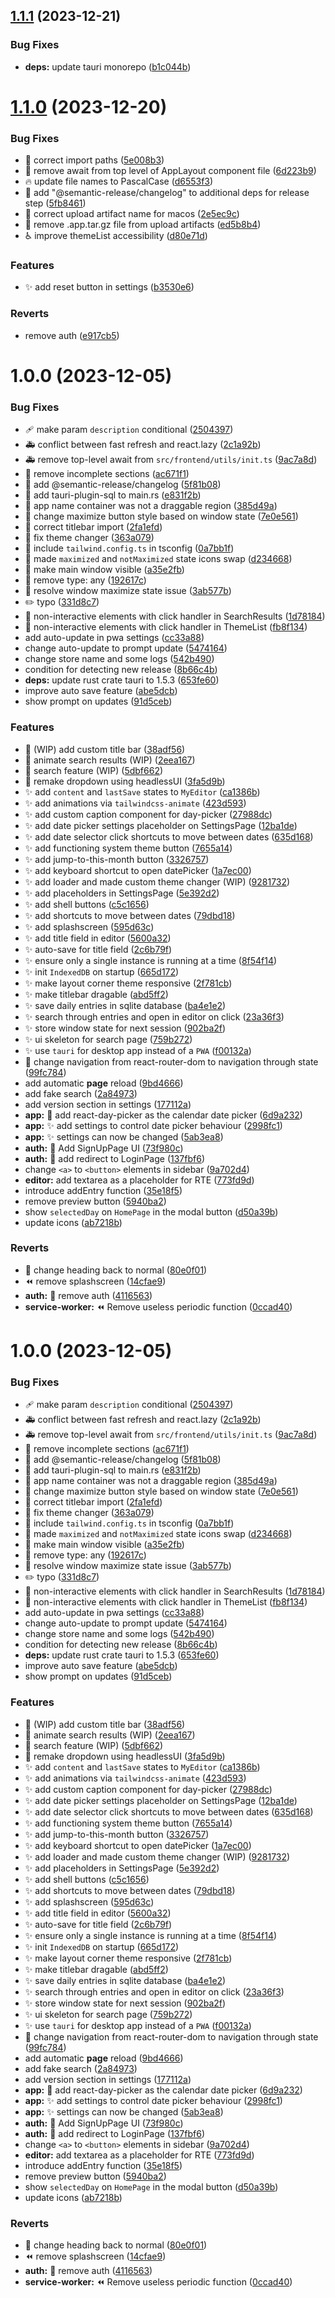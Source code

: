 ## [1.1.1](https://github.com/knownasnaffy/inner-ink/compare/v1.1.0...v1.1.1) (2023-12-21)


### Bug Fixes

* **deps:** update tauri monorepo ([b1c044b](https://github.com/knownasnaffy/inner-ink/commit/b1c044b3ec2ab0461ca9b547b89c6cd3970bb0cc))

# [1.1.0](https://github.com/knownasnaffy/inner-ink/compare/v1.0.0...v1.1.0) (2023-12-20)


### Bug Fixes

* :bug: correct import paths ([5e008b3](https://github.com/knownasnaffy/inner-ink/commit/5e008b36ded15e5209983779ca59f380699a50cc))
* :bug: remove await from top level of AppLayout component file ([6d223b9](https://github.com/knownasnaffy/inner-ink/commit/6d223b9de4345478a5f693320e8a5622a97b7bce))
* :fire: update file names to PascalCase ([d6553f3](https://github.com/knownasnaffy/inner-ink/commit/d6553f3b5558c242396942cbb4c050467499190c))
* :green_heart: add "@semantic-release/changelog" to additional deps for release step ([5fb8461](https://github.com/knownasnaffy/inner-ink/commit/5fb8461bf4e89a4e830b0e10946712df45a35b88))
* :green_heart: correct upload artifact name for macos ([2e5ec9c](https://github.com/knownasnaffy/inner-ink/commit/2e5ec9cc41ee950031e67399c1ce417051ab97a9))
* :green_heart: remove .app.tar.gz file from upload artifacts ([ed5b8b4](https://github.com/knownasnaffy/inner-ink/commit/ed5b8b4843f3b76033808a92b149cd4a6deb52cf))
* :wheelchair: improve themeList accessibility ([d80e71d](https://github.com/knownasnaffy/inner-ink/commit/d80e71d3c47d97d525ce127c7b9c11e88d5e293f))


### Features

* :sparkles: add reset button in settings ([b3530e6](https://github.com/knownasnaffy/inner-ink/commit/b3530e6e2a9a31d5efe06a1d73a1cb85ea18c04b))


### Reverts

* remove auth ([e917cb5](https://github.com/knownasnaffy/inner-ink/commit/e917cb5fc578fd42699b3a39504e9faab1cab68e))

# 1.0.0 (2023-12-05)


### Bug Fixes

* :adhesive_bandage: make param `description` conditional ([2504397](https://github.com/knownasnaffy/inner-ink/commit/25043976ebfdebe8abb149cafa3f7fff7c5e278d))
* :ambulance: conflict between fast refresh and react.lazy ([2c1a92b](https://github.com/knownasnaffy/inner-ink/commit/2c1a92be4a4f29867ac15e821b8540293d9ec77f))
* :ambulance: remove top-level await from `src/frontend/utils/init.ts` ([9ac7a8d](https://github.com/knownasnaffy/inner-ink/commit/9ac7a8d91e67acd82844e5492677f327b1ccdfc1))
* :art: remove incomplete sections ([ac671f1](https://github.com/knownasnaffy/inner-ink/commit/ac671f1050443203ed4097752dae8ba8fa891c91))
* :bug: add @semantic-release/changelog ([5f81b08](https://github.com/knownasnaffy/inner-ink/commit/5f81b082ab08e22bb6acabe6bc237ef11ce2e9cc))
* :bug: add tauri-plugin-sql to main.rs ([e831f2b](https://github.com/knownasnaffy/inner-ink/commit/e831f2b5dc8f49878e2a07a938dc817d091b1407))
* :bug: app name container was not a draggable region ([385d49a](https://github.com/knownasnaffy/inner-ink/commit/385d49a270b0f648a41539457447ac244b883f18))
* :bug: change maximize button style based on window state ([7e0e561](https://github.com/knownasnaffy/inner-ink/commit/7e0e56146dda64de341fad14f3caab1c299a9818))
* :bug: correct titlebar import ([2fa1efd](https://github.com/knownasnaffy/inner-ink/commit/2fa1efdb18de434341a9f38bef28ebfda4d74ec5))
* :bug: fix theme changer ([363a079](https://github.com/knownasnaffy/inner-ink/commit/363a079581b9a3821503fc77aae318a97ad1b305))
* :bug: include `tailwind.config.ts` in tsconfig ([0a7bb1f](https://github.com/knownasnaffy/inner-ink/commit/0a7bb1fb754d976a95612b1b2227e565463b2555))
* :bug: made `maximized` and `notMaximized` state icons swap ([d234668](https://github.com/knownasnaffy/inner-ink/commit/d234668e3e5162b694f1d2eddc7e98a50f921ab4))
* :bug: make main window visible ([a35e2fb](https://github.com/knownasnaffy/inner-ink/commit/a35e2fb51f4696aaa5494eef53290cc2a2412922))
* :bug: remove type: any ([192617c](https://github.com/knownasnaffy/inner-ink/commit/192617c720c01e640a749cbf292a8b337caa9535))
* :bug: resolve window maximize state issue ([3ab577b](https://github.com/knownasnaffy/inner-ink/commit/3ab577bc6dcec619c5d09dcad3aad33bdb78bb67))
* :pencil2: typo ([331d8c7](https://github.com/knownasnaffy/inner-ink/commit/331d8c7208974f0467b26633d3a992e2569eba2c))
* :rotating_light: non-interactive elements with click handler in SearchResults ([1d78184](https://github.com/knownasnaffy/inner-ink/commit/1d781845c65d58a6c2b81b23857439d9fd3f3736))
* :rotating_light: non-interactive elements with click handler in ThemeList ([fb8f134](https://github.com/knownasnaffy/inner-ink/commit/fb8f134afe416b1f3aadf3d3284ba4c54667f485))
* add auto-update in pwa settings ([cc33a88](https://github.com/knownasnaffy/inner-ink/commit/cc33a88d502f45638250f12b182b0d93706797f9))
* change auto-update to prompt update ([5474164](https://github.com/knownasnaffy/inner-ink/commit/54741647eef040619b2121f4046fa23421c7c832))
* change store name and some logs ([542b490](https://github.com/knownasnaffy/inner-ink/commit/542b4904128a270e3afd3dfdee4b95e6b40f4c7d))
* condition for detecting new release ([8b66c4b](https://github.com/knownasnaffy/inner-ink/commit/8b66c4bb23d634cc640c1003048e568d90c5f1f8))
* **deps:** update rust crate tauri to 1.5.3 ([653fe60](https://github.com/knownasnaffy/inner-ink/commit/653fe60ded304ea2cfdc3e4f5e756b6d17a80a80))
* improve auto save feature ([abe5dcb](https://github.com/knownasnaffy/inner-ink/commit/abe5dcbec0faa3e1444358fe86fd818d6cf83dc7))
* show prompt on updates ([91d5ceb](https://github.com/knownasnaffy/inner-ink/commit/91d5cebfa00fbe48f8cd6b932a1a55b825a373a0))


### Features

* :construction: (WIP) add custom title bar ([38adf56](https://github.com/knownasnaffy/inner-ink/commit/38adf5601769927f4c07f3443bc3eb5c8fa51e22))
* :construction: animate search results (WIP) ([2eea167](https://github.com/knownasnaffy/inner-ink/commit/2eea1678693e5475c0a3f3bdc413e528f88ac320))
* :construction: search feature (WIP) ([5dbf662](https://github.com/knownasnaffy/inner-ink/commit/5dbf6621e4516491ca3a42c3d09732cd701f0286))
* :lipstick: remake dropdown using headlessUI ([3fa5d9b](https://github.com/knownasnaffy/inner-ink/commit/3fa5d9b890a3da413850b783a62f2b48416b09c9))
* :sparkles: add `content` and `lastSave` states to `MyEditor` ([ca1386b](https://github.com/knownasnaffy/inner-ink/commit/ca1386ba84afee678b64355261f85af58d668b30))
* :sparkles: add animations via `tailwindcss-animate` ([423d593](https://github.com/knownasnaffy/inner-ink/commit/423d5934599c0336e12670bf40f073af0917cee7))
* :sparkles: add custom caption component for day-picker ([27988dc](https://github.com/knownasnaffy/inner-ink/commit/27988dc9da8db079cdb4e61051d952f2377e47df))
* :sparkles: add date picker settings placeholder on SettingsPage ([12ba1de](https://github.com/knownasnaffy/inner-ink/commit/12ba1de9e744355231756c9155d95c6c86184bfc))
* :sparkles: add date selector click shortcuts to move between dates ([635d168](https://github.com/knownasnaffy/inner-ink/commit/635d168739c0e5adea13a69ae4a12afd149527df))
* :sparkles: add functioning system theme button ([7655a14](https://github.com/knownasnaffy/inner-ink/commit/7655a148fe0b5cbf41eaa1fcbae3e228426313f3))
* :sparkles: add jump-to-this-month button ([3326757](https://github.com/knownasnaffy/inner-ink/commit/332675734725c5c5a57d565df5e05b722de4f18c))
* :sparkles: add keyboard shortcut to open datePicker ([1a7ec00](https://github.com/knownasnaffy/inner-ink/commit/1a7ec001b1c7a3bb4efc6e33b5c4883a013f6030))
* :sparkles: add loader and made custom theme changer (WIP) ([9281732](https://github.com/knownasnaffy/inner-ink/commit/9281732eb5bb3186e3b8f4fdbd28d77aa86009c0))
* :sparkles: add placeholders in SettingsPage ([5e392d2](https://github.com/knownasnaffy/inner-ink/commit/5e392d2d54415f789382ec09350ae69b9341a3e7))
* :sparkles: add shell buttons ([c5c1656](https://github.com/knownasnaffy/inner-ink/commit/c5c1656239200db51bcf2a6f974b68d501864334))
* :sparkles: add shortcuts to move between dates ([79dbd18](https://github.com/knownasnaffy/inner-ink/commit/79dbd1868a724bb538820c6a2ce8b48c0c2733b1))
* :sparkles: add splashscreen ([595d63c](https://github.com/knownasnaffy/inner-ink/commit/595d63cadcad924d5d38ad433b1d5b21bbef7275))
* :sparkles: add title field in editor ([5600a32](https://github.com/knownasnaffy/inner-ink/commit/5600a32837b84c8db86adc1cbd27097a1d0ba68b))
* :sparkles: auto-save for title field ([2c6b79f](https://github.com/knownasnaffy/inner-ink/commit/2c6b79f67a166ae98379cfe68da3bda0fd69c112))
* :sparkles: ensure only a single instance is running at a time ([8f54f14](https://github.com/knownasnaffy/inner-ink/commit/8f54f1414901fbade6201f970b15592bc9db86a3))
* :sparkles: init `IndexedDB` on startup ([665d172](https://github.com/knownasnaffy/inner-ink/commit/665d172db8bb55ca7005e52468493b76e5765381))
* :sparkles: make layout corner theme responsive ([2f781cb](https://github.com/knownasnaffy/inner-ink/commit/2f781cbdd218a936ec24d934b887b52a8444f572))
* :sparkles: make titlebar dragable ([abd5ff2](https://github.com/knownasnaffy/inner-ink/commit/abd5ff22f23d0bad6e2ebc4d319fc4350cebd8d9))
* :sparkles: save daily entries in sqlite database ([ba4e1e2](https://github.com/knownasnaffy/inner-ink/commit/ba4e1e22ba016c58f49ebcedd1d1dc311c68d12b))
* :sparkles: search through entries and open in editor on click ([23a36f3](https://github.com/knownasnaffy/inner-ink/commit/23a36f3c1cc095f504c64630c04fafed6d22c8d8))
* :sparkles: store window state for next session ([902ba2f](https://github.com/knownasnaffy/inner-ink/commit/902ba2f916900f0974dbfc1b9cb9594aac3eb076))
* :sparkles: ui skeleton for search page ([759b272](https://github.com/knownasnaffy/inner-ink/commit/759b2726befbd313bec010ddf4d57858a9c0a9f8))
* :sparkles: use `tauri` for desktop app instead of a `PWA` ([f00132a](https://github.com/knownasnaffy/inner-ink/commit/f00132ad9ccdff302c78138e4d42d4bd64f8e46d))
* :truck: change navigation from react-router-dom to navigation through state ([99fc784](https://github.com/knownasnaffy/inner-ink/commit/99fc78433600a03cd5fb4f5171b824824ca45d0d))
* add automatic **page** reload ([9bd4666](https://github.com/knownasnaffy/inner-ink/commit/9bd466661efb6602b4784cb8345e4ccccc4a7e1e))
* add fake search ([2a84973](https://github.com/knownasnaffy/inner-ink/commit/2a84973bad487f77d87241d344a78eff4e591145))
* add version section in settings ([177112a](https://github.com/knownasnaffy/inner-ink/commit/177112a229db541cd595fc01a3cfe712eba67701))
* **app:** :construction: add react-day-picker as the calendar date picker ([6d9a232](https://github.com/knownasnaffy/inner-ink/commit/6d9a232c41d848d1005ace67493ee43ea6760197))
* **app:** :sparkles: add settings to control date picker behaviour ([2998fc1](https://github.com/knownasnaffy/inner-ink/commit/2998fc1e6b404b68c7c1f7a7e03dd836dd508fce))
* **app:** :sparkles: settings can now be changed ([5ab3ea8](https://github.com/knownasnaffy/inner-ink/commit/5ab3ea8037ee74239ff8f7917000357597f10c10))
* **auth:** :lipstick: Add SignUpPage UI ([73f980c](https://github.com/knownasnaffy/inner-ink/commit/73f980c496f3518b3d7b5c574102e1153af467c2))
* **auth:** :passport_control: add redirect to LoginPage ([137fbf6](https://github.com/knownasnaffy/inner-ink/commit/137fbf6122f3039d56d9d93512a1ce11204ecf22))
* change `<a>` to `<button>` elements in sidebar ([9a702d4](https://github.com/knownasnaffy/inner-ink/commit/9a702d47e766e0ee51c67cce18c7765c033a44f5))
* **editor:** add textarea as a placeholder for RTE ([773fd9d](https://github.com/knownasnaffy/inner-ink/commit/773fd9dd16fa9a3ec965d5c113083435fbf7483c))
* introduce addEntry function ([35e18f5](https://github.com/knownasnaffy/inner-ink/commit/35e18f5349e1542d2cbaf3c34af2a132ee9ac8fc))
* remove preview button ([5940ba2](https://github.com/knownasnaffy/inner-ink/commit/5940ba248b7c05afb10ba8bd286d226d93247006))
* show `selectedDay` on `HomePage` in the modal button ([d50a39b](https://github.com/knownasnaffy/inner-ink/commit/d50a39bcb5fa4a2f54ec6fde0580cd31f02a8b89))
* update icons ([ab7218b](https://github.com/knownasnaffy/inner-ink/commit/ab7218b1015dff9d1b6bdd2602597d1815935946))


### Reverts

* :lipstick: change heading back to normal ([80e0f01](https://github.com/knownasnaffy/inner-ink/commit/80e0f010d12d25edbe902d0ed1fc323cb97cebbd))
* :rewind: remove splashscreen ([14cfae9](https://github.com/knownasnaffy/inner-ink/commit/14cfae91fc32b24d885a3e18fd0e93ca873aa2de))
* **auth:** :passport_control: remove auth ([4116563](https://github.com/knownasnaffy/inner-ink/commit/41165635ff2bf658e932f9d225cbe1a5db369c80))
* **service-worker:** :rewind: Remove useless periodic function ([0ccad40](https://github.com/knownasnaffy/inner-ink/commit/0ccad4042568a5ae34d0f16b62d0a9675f646e14))

# 1.0.0 (2023-12-05)


### Bug Fixes

* :adhesive_bandage: make param `description` conditional ([2504397](https://github.com/knownasnaffy/inner-ink/commit/25043976ebfdebe8abb149cafa3f7fff7c5e278d))
* :ambulance: conflict between fast refresh and react.lazy ([2c1a92b](https://github.com/knownasnaffy/inner-ink/commit/2c1a92be4a4f29867ac15e821b8540293d9ec77f))
* :ambulance: remove top-level await from `src/frontend/utils/init.ts` ([9ac7a8d](https://github.com/knownasnaffy/inner-ink/commit/9ac7a8d91e67acd82844e5492677f327b1ccdfc1))
* :art: remove incomplete sections ([ac671f1](https://github.com/knownasnaffy/inner-ink/commit/ac671f1050443203ed4097752dae8ba8fa891c91))
* :bug: add @semantic-release/changelog ([5f81b08](https://github.com/knownasnaffy/inner-ink/commit/5f81b082ab08e22bb6acabe6bc237ef11ce2e9cc))
* :bug: add tauri-plugin-sql to main.rs ([e831f2b](https://github.com/knownasnaffy/inner-ink/commit/e831f2b5dc8f49878e2a07a938dc817d091b1407))
* :bug: app name container was not a draggable region ([385d49a](https://github.com/knownasnaffy/inner-ink/commit/385d49a270b0f648a41539457447ac244b883f18))
* :bug: change maximize button style based on window state ([7e0e561](https://github.com/knownasnaffy/inner-ink/commit/7e0e56146dda64de341fad14f3caab1c299a9818))
* :bug: correct titlebar import ([2fa1efd](https://github.com/knownasnaffy/inner-ink/commit/2fa1efdb18de434341a9f38bef28ebfda4d74ec5))
* :bug: fix theme changer ([363a079](https://github.com/knownasnaffy/inner-ink/commit/363a079581b9a3821503fc77aae318a97ad1b305))
* :bug: include `tailwind.config.ts` in tsconfig ([0a7bb1f](https://github.com/knownasnaffy/inner-ink/commit/0a7bb1fb754d976a95612b1b2227e565463b2555))
* :bug: made `maximized` and `notMaximized` state icons swap ([d234668](https://github.com/knownasnaffy/inner-ink/commit/d234668e3e5162b694f1d2eddc7e98a50f921ab4))
* :bug: make main window visible ([a35e2fb](https://github.com/knownasnaffy/inner-ink/commit/a35e2fb51f4696aaa5494eef53290cc2a2412922))
* :bug: remove type: any ([192617c](https://github.com/knownasnaffy/inner-ink/commit/192617c720c01e640a749cbf292a8b337caa9535))
* :bug: resolve window maximize state issue ([3ab577b](https://github.com/knownasnaffy/inner-ink/commit/3ab577bc6dcec619c5d09dcad3aad33bdb78bb67))
* :pencil2: typo ([331d8c7](https://github.com/knownasnaffy/inner-ink/commit/331d8c7208974f0467b26633d3a992e2569eba2c))
* :rotating_light: non-interactive elements with click handler in SearchResults ([1d78184](https://github.com/knownasnaffy/inner-ink/commit/1d781845c65d58a6c2b81b23857439d9fd3f3736))
* :rotating_light: non-interactive elements with click handler in ThemeList ([fb8f134](https://github.com/knownasnaffy/inner-ink/commit/fb8f134afe416b1f3aadf3d3284ba4c54667f485))
* add auto-update in pwa settings ([cc33a88](https://github.com/knownasnaffy/inner-ink/commit/cc33a88d502f45638250f12b182b0d93706797f9))
* change auto-update to prompt update ([5474164](https://github.com/knownasnaffy/inner-ink/commit/54741647eef040619b2121f4046fa23421c7c832))
* change store name and some logs ([542b490](https://github.com/knownasnaffy/inner-ink/commit/542b4904128a270e3afd3dfdee4b95e6b40f4c7d))
* condition for detecting new release ([8b66c4b](https://github.com/knownasnaffy/inner-ink/commit/8b66c4bb23d634cc640c1003048e568d90c5f1f8))
* **deps:** update rust crate tauri to 1.5.3 ([653fe60](https://github.com/knownasnaffy/inner-ink/commit/653fe60ded304ea2cfdc3e4f5e756b6d17a80a80))
* improve auto save feature ([abe5dcb](https://github.com/knownasnaffy/inner-ink/commit/abe5dcbec0faa3e1444358fe86fd818d6cf83dc7))
* show prompt on updates ([91d5ceb](https://github.com/knownasnaffy/inner-ink/commit/91d5cebfa00fbe48f8cd6b932a1a55b825a373a0))


### Features

* :construction: (WIP) add custom title bar ([38adf56](https://github.com/knownasnaffy/inner-ink/commit/38adf5601769927f4c07f3443bc3eb5c8fa51e22))
* :construction: animate search results (WIP) ([2eea167](https://github.com/knownasnaffy/inner-ink/commit/2eea1678693e5475c0a3f3bdc413e528f88ac320))
* :construction: search feature (WIP) ([5dbf662](https://github.com/knownasnaffy/inner-ink/commit/5dbf6621e4516491ca3a42c3d09732cd701f0286))
* :lipstick: remake dropdown using headlessUI ([3fa5d9b](https://github.com/knownasnaffy/inner-ink/commit/3fa5d9b890a3da413850b783a62f2b48416b09c9))
* :sparkles: add `content` and `lastSave` states to `MyEditor` ([ca1386b](https://github.com/knownasnaffy/inner-ink/commit/ca1386ba84afee678b64355261f85af58d668b30))
* :sparkles: add animations via `tailwindcss-animate` ([423d593](https://github.com/knownasnaffy/inner-ink/commit/423d5934599c0336e12670bf40f073af0917cee7))
* :sparkles: add custom caption component for day-picker ([27988dc](https://github.com/knownasnaffy/inner-ink/commit/27988dc9da8db079cdb4e61051d952f2377e47df))
* :sparkles: add date picker settings placeholder on SettingsPage ([12ba1de](https://github.com/knownasnaffy/inner-ink/commit/12ba1de9e744355231756c9155d95c6c86184bfc))
* :sparkles: add date selector click shortcuts to move between dates ([635d168](https://github.com/knownasnaffy/inner-ink/commit/635d168739c0e5adea13a69ae4a12afd149527df))
* :sparkles: add functioning system theme button ([7655a14](https://github.com/knownasnaffy/inner-ink/commit/7655a148fe0b5cbf41eaa1fcbae3e228426313f3))
* :sparkles: add jump-to-this-month button ([3326757](https://github.com/knownasnaffy/inner-ink/commit/332675734725c5c5a57d565df5e05b722de4f18c))
* :sparkles: add keyboard shortcut to open datePicker ([1a7ec00](https://github.com/knownasnaffy/inner-ink/commit/1a7ec001b1c7a3bb4efc6e33b5c4883a013f6030))
* :sparkles: add loader and made custom theme changer (WIP) ([9281732](https://github.com/knownasnaffy/inner-ink/commit/9281732eb5bb3186e3b8f4fdbd28d77aa86009c0))
* :sparkles: add placeholders in SettingsPage ([5e392d2](https://github.com/knownasnaffy/inner-ink/commit/5e392d2d54415f789382ec09350ae69b9341a3e7))
* :sparkles: add shell buttons ([c5c1656](https://github.com/knownasnaffy/inner-ink/commit/c5c1656239200db51bcf2a6f974b68d501864334))
* :sparkles: add shortcuts to move between dates ([79dbd18](https://github.com/knownasnaffy/inner-ink/commit/79dbd1868a724bb538820c6a2ce8b48c0c2733b1))
* :sparkles: add splashscreen ([595d63c](https://github.com/knownasnaffy/inner-ink/commit/595d63cadcad924d5d38ad433b1d5b21bbef7275))
* :sparkles: add title field in editor ([5600a32](https://github.com/knownasnaffy/inner-ink/commit/5600a32837b84c8db86adc1cbd27097a1d0ba68b))
* :sparkles: auto-save for title field ([2c6b79f](https://github.com/knownasnaffy/inner-ink/commit/2c6b79f67a166ae98379cfe68da3bda0fd69c112))
* :sparkles: ensure only a single instance is running at a time ([8f54f14](https://github.com/knownasnaffy/inner-ink/commit/8f54f1414901fbade6201f970b15592bc9db86a3))
* :sparkles: init `IndexedDB` on startup ([665d172](https://github.com/knownasnaffy/inner-ink/commit/665d172db8bb55ca7005e52468493b76e5765381))
* :sparkles: make layout corner theme responsive ([2f781cb](https://github.com/knownasnaffy/inner-ink/commit/2f781cbdd218a936ec24d934b887b52a8444f572))
* :sparkles: make titlebar dragable ([abd5ff2](https://github.com/knownasnaffy/inner-ink/commit/abd5ff22f23d0bad6e2ebc4d319fc4350cebd8d9))
* :sparkles: save daily entries in sqlite database ([ba4e1e2](https://github.com/knownasnaffy/inner-ink/commit/ba4e1e22ba016c58f49ebcedd1d1dc311c68d12b))
* :sparkles: search through entries and open in editor on click ([23a36f3](https://github.com/knownasnaffy/inner-ink/commit/23a36f3c1cc095f504c64630c04fafed6d22c8d8))
* :sparkles: store window state for next session ([902ba2f](https://github.com/knownasnaffy/inner-ink/commit/902ba2f916900f0974dbfc1b9cb9594aac3eb076))
* :sparkles: ui skeleton for search page ([759b272](https://github.com/knownasnaffy/inner-ink/commit/759b2726befbd313bec010ddf4d57858a9c0a9f8))
* :sparkles: use `tauri` for desktop app instead of a `PWA` ([f00132a](https://github.com/knownasnaffy/inner-ink/commit/f00132ad9ccdff302c78138e4d42d4bd64f8e46d))
* :truck: change navigation from react-router-dom to navigation through state ([99fc784](https://github.com/knownasnaffy/inner-ink/commit/99fc78433600a03cd5fb4f5171b824824ca45d0d))
* add automatic **page** reload ([9bd4666](https://github.com/knownasnaffy/inner-ink/commit/9bd466661efb6602b4784cb8345e4ccccc4a7e1e))
* add fake search ([2a84973](https://github.com/knownasnaffy/inner-ink/commit/2a84973bad487f77d87241d344a78eff4e591145))
* add version section in settings ([177112a](https://github.com/knownasnaffy/inner-ink/commit/177112a229db541cd595fc01a3cfe712eba67701))
* **app:** :construction: add react-day-picker as the calendar date picker ([6d9a232](https://github.com/knownasnaffy/inner-ink/commit/6d9a232c41d848d1005ace67493ee43ea6760197))
* **app:** :sparkles: add settings to control date picker behaviour ([2998fc1](https://github.com/knownasnaffy/inner-ink/commit/2998fc1e6b404b68c7c1f7a7e03dd836dd508fce))
* **app:** :sparkles: settings can now be changed ([5ab3ea8](https://github.com/knownasnaffy/inner-ink/commit/5ab3ea8037ee74239ff8f7917000357597f10c10))
* **auth:** :lipstick: Add SignUpPage UI ([73f980c](https://github.com/knownasnaffy/inner-ink/commit/73f980c496f3518b3d7b5c574102e1153af467c2))
* **auth:** :passport_control: add redirect to LoginPage ([137fbf6](https://github.com/knownasnaffy/inner-ink/commit/137fbf6122f3039d56d9d93512a1ce11204ecf22))
* change `<a>` to `<button>` elements in sidebar ([9a702d4](https://github.com/knownasnaffy/inner-ink/commit/9a702d47e766e0ee51c67cce18c7765c033a44f5))
* **editor:** add textarea as a placeholder for RTE ([773fd9d](https://github.com/knownasnaffy/inner-ink/commit/773fd9dd16fa9a3ec965d5c113083435fbf7483c))
* introduce addEntry function ([35e18f5](https://github.com/knownasnaffy/inner-ink/commit/35e18f5349e1542d2cbaf3c34af2a132ee9ac8fc))
* remove preview button ([5940ba2](https://github.com/knownasnaffy/inner-ink/commit/5940ba248b7c05afb10ba8bd286d226d93247006))
* show `selectedDay` on `HomePage` in the modal button ([d50a39b](https://github.com/knownasnaffy/inner-ink/commit/d50a39bcb5fa4a2f54ec6fde0580cd31f02a8b89))
* update icons ([ab7218b](https://github.com/knownasnaffy/inner-ink/commit/ab7218b1015dff9d1b6bdd2602597d1815935946))


### Reverts

* :lipstick: change heading back to normal ([80e0f01](https://github.com/knownasnaffy/inner-ink/commit/80e0f010d12d25edbe902d0ed1fc323cb97cebbd))
* :rewind: remove splashscreen ([14cfae9](https://github.com/knownasnaffy/inner-ink/commit/14cfae91fc32b24d885a3e18fd0e93ca873aa2de))
* **auth:** :passport_control: remove auth ([4116563](https://github.com/knownasnaffy/inner-ink/commit/41165635ff2bf658e932f9d225cbe1a5db369c80))
* **service-worker:** :rewind: Remove useless periodic function ([0ccad40](https://github.com/knownasnaffy/inner-ink/commit/0ccad4042568a5ae34d0f16b62d0a9675f646e14))
